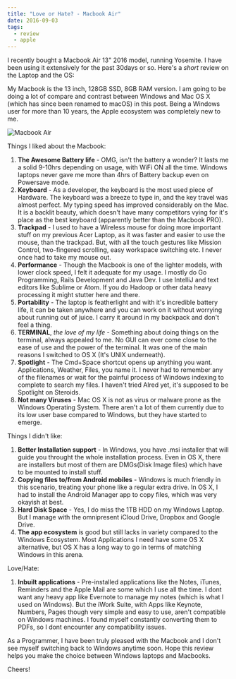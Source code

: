 ```yaml
---
title: "Love or Hate? - Macbook Air"
date: 2016-09-03
tags:
  - review
  - apple
---
```


<!-- Excerpt Start -->
I recently bought a Macbook Air 13" 2016 model, running Yosemite. I have been using it extensively for the past 30days or so. Here's a *short* review on the Laptop and the OS:

My Macbook is the 13 inch, 128GB SSD, 8GB RAM version. I am going to be doing a lot of compare and contrast between Windows and Mac OS X (which has since been renamed to macOS) in this post. Being a Windows user for more than 10 years, the Apple ecosystem was completely new to me.

<img src="/img/macbook-air-gallery2-2014.jpg" class="responsive" alt="Macbook Air">

<!-- Excerpt End -->

Things I liked about the Macbook:

1. **The Awesome Battery life** -  OMG, isn't the battery a wonder? It lasts me a solid 9-10hrs depending on usage, with WiFi ON all the time. Windows laptops never gave me more than 4hrs of Battery backup even on Powersave mode.
2. **Keyboard** - As a developer, the keyboard is the most used piece of Hardware. The keyboard was a breeze to type in, and the key travel was almost perfect. My typing speed has improved considerably on the Mac. It is a backlit beauty, which doesn't have many competitors vying for it's place as the best keyboard (apparently better than the Macbook PRO).
3. **Trackpad** - I used to have a Wireless mouse for doing more important stuff on my previous Acer Laptop, as it was faster and easier to use the mouse, than the trackpad. But, with all the touch gestures like Mission Control, two-fingered scrolling, easy workspace switching etc. I never once had to take my mouse out.
4. **Performance** - Though the Macbook is one of the lighter models, with lower clock speed, I felt it adequate for my usage. I mostly do Go Programming, Rails Development and Java Dev. I use IntelliJ and text editors like Sublime or Atom. If you do Hadoop or other data heavy processing it might stutter here and there.
5. **Portability** - The laptop is featherlight and with it's incredible battery life, it can be taken anywhere and you can work on it without worrying about running out of juice. I carry it around in my backpack and don't feel a thing.
6. **TERMINAL**, _the love of my life_ - Something about doing things on the terminal, always appealed to me. No GUI can ever come close to the ease of use and the power of the terminal. It was one of the main reasons I switched to OS X (It's UNIX underneath).
7. **Spotlight** - The Cmd+Space shortcut opens up anything you want. Applications, Weather, Files, you name it. I never had to remember any of the filenames or wait for the painful process of Windows indexing to complete to search my files. I haven't tried Alred yet, it's supposed to be Spotlight on Steroids.
8. **Not many Viruses** - Mac OS X is not as virus or malware prone as the Windows Operating System. There aren't a lot of them currently due to its low user base compared to Windows, but they have started to emerge.


Things I didn't like:

1. **Better Installation support** - In Windows, you have .msi installer that will guide you throught the whole installation process. Even in OS X, there are installers but most of them are DMGs(Disk Image files) which have to be mounted to install stuff.
2. **Copying files to/from Android mobiles** -  Windows is much friendly in this scenario, treating your phone like a regular extra drive. In OS X, I had to install the Android Manager app to copy files, which was very okayish at best.
3. **Hard Disk Space** - Yes, I do miss the 1TB HDD on my Windows Laptop. But I manage with the omnipresent iCloud Drive, Dropbox and Google Drive.
4. **The app ecosystem** is good but still lacks in variety compared to the Windows Ecosystem. Most Applications I need have some OS X alternative, but OS X has a long way to go in terms of matching Windows in this arena.

Love/Hate:

1. **Inbuilt applications** -  Pre-installed applications like the Notes, iTunes, Reminders and the Apple Mail are some which I use all the time. I dont want any heavy app like Evernote to manage my notes (which is what I used on Windows). But the iWork Suite, with Apps like Keynote, Numbers, Pages though very simple and easy to use, aren't compatible on Windows machines. I found myself constantly converting them to PDFs, so I dont encounter any compatibility issues.


As a Programmer, I have been truly pleased with the Macbook and I don't see myself switching back to Windows anytime soon. Hope this review helps you make the choice between Windows laptops and Macbooks.

Cheers!
